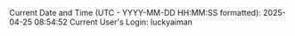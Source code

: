 Current Date and Time (UTC - YYYY-MM-DD HH:MM:SS formatted): 2025-04-25 08:54:52
Current User's Login: luckyaiman
